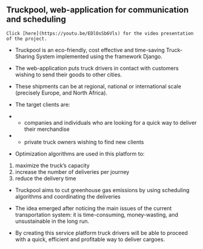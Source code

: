 ## Truckpool, web-application for communication and scheduling  

```
Click [here](https://youtu.be/EDlOsSb6Vls) for the video presentation of the project.
```


* Truckpool is an eco-friendly, cost effective and time-saving Truck-Sharing System implemented using the framework Django.

* The web-application puts truck drivers in contact with customers wishing to send their goods to other cities. 

* These shipments can be at regional, national or international scale (precisely Europe, and North Africa).

* The target clients are: 
* - companies and individuals who are looking for a quick way to deliver their merchandise
* - private truck owners wishing to find new clients

* Optimization algorithms are used in this platform to:
1. maximize the truck’s capacity 
2. increase the number of deliveries per journey 
3. reduce the delivery time
 
* Truckpool aims to cut greenhouse gas emissions by using scheduling algorithms and coordinating the deliveries

* The idea emerged after noticing the main issues of the current transportation system: it is time-consuming, money-wasting, and unsustainable in the long run.

* By creating this service platform truck drivers will be able to proceed with a quick, efficient and profitable way to deliver cargoes.



